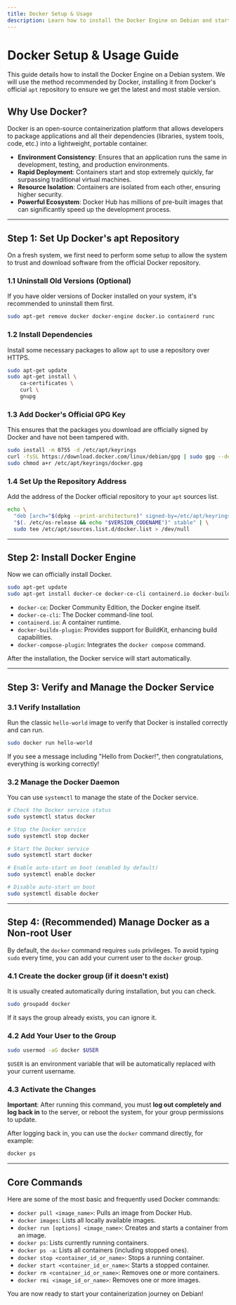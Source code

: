```yaml
---
title: Docker Setup & Usage
description: Learn how to install the Docker Engine on Debian and start building, sharing, and running your applications with container technology.
---
```


# Docker Setup & Usage Guide

This guide details how to install the Docker Engine on a Debian system. We will use the method recommended by Docker, installing it from Docker's official `apt` repository to ensure we get the latest and most stable version.

## Why Use Docker?

Docker is an open-source containerization platform that allows developers to package applications and all their dependencies (libraries, system tools, code, etc.) into a lightweight, portable container.

- **Environment Consistency**: Ensures that an application runs the same in development, testing, and production environments.
- **Rapid Deployment**: Containers start and stop extremely quickly, far surpassing traditional virtual machines.
- **Resource Isolation**: Containers are isolated from each other, ensuring higher security.
- **Powerful Ecosystem**: Docker Hub has millions of pre-built images that can significantly speed up the development process.

---

## Step 1: Set Up Docker's apt Repository

On a fresh system, we first need to perform some setup to allow the system to trust and download software from the official Docker repository.

### 1.1 Uninstall Old Versions (Optional)

If you have older versions of Docker installed on your system, it's recommended to uninstall them first.

```bash
sudo apt-get remove docker docker-engine docker.io containerd runc
```

### 1.2 Install Dependencies

Install some necessary packages to allow `apt` to use a repository over HTTPS.

```bash
sudo apt-get update
sudo apt-get install \
    ca-certificates \
    curl \
    gnupg
```

### 1.3 Add Docker's Official GPG Key

This ensures that the packages you download are officially signed by Docker and have not been tampered with.

```bash
sudo install -m 0755 -d /etc/apt/keyrings
curl -fsSL https://download.docker.com/linux/debian/gpg | sudo gpg --dearmor -o /etc/apt/keyrings/docker.gpg
sudo chmod a+r /etc/apt/keyrings/docker.gpg
```

### 1.4 Set Up the Repository Address

Add the address of the Docker official repository to your `apt` sources list.

```bash
echo \
  "deb [arch="$(dpkg --print-architecture)" signed-by=/etc/apt/keyrings/docker.gpg] https://download.docker.com/linux/debian \
  "$(. /etc/os-release && echo "$VERSION_CODENAME")" stable" | \
  sudo tee /etc/apt/sources.list.d/docker.list > /dev/null
```

---

## Step 2: Install Docker Engine

Now we can officially install Docker.

```bash
sudo apt-get update
sudo apt-get install docker-ce docker-ce-cli containerd.io docker-buildx-plugin docker-compose-plugin
```

- `docker-ce`: Docker Community Edition, the Docker engine itself.
- `docker-ce-cli`: The Docker command-line tool.
- `containerd.io`: A container runtime.
- `docker-buildx-plugin`: Provides support for BuildKit, enhancing build capabilities.
- `docker-compose-plugin`: Integrates the `docker compose` command.

After the installation, the Docker service will start automatically.

---

## Step 3: Verify and Manage the Docker Service

### 3.1 Verify Installation

Run the classic `hello-world` image to verify that Docker is installed correctly and can run.

```bash
sudo docker run hello-world
```

If you see a message including "Hello from Docker!", then congratulations, everything is working correctly!

### 3.2 Manage the Docker Daemon

You can use `systemctl` to manage the state of the Docker service.

```bash
# Check the Docker service status
sudo systemctl status docker

# Stop the Docker service
sudo systemctl stop docker

# Start the Docker service
sudo systemctl start docker

# Enable auto-start on boot (enabled by default)
sudo systemctl enable docker

# Disable auto-start on boot
sudo systemctl disable docker
```

---

## Step 4: (Recommended) Manage Docker as a Non-root User

By default, the `docker` command requires `sudo` privileges. To avoid typing `sudo` every time, you can add your current user to the `docker` group.

### 4.1 Create the docker group (if it doesn't exist)

It is usually created automatically during installation, but you can check.
```bash
sudo groupadd docker
```
If it says the group already exists, you can ignore it.

### 4.2 Add Your User to the Group

```bash
sudo usermod -aG docker $USER
```
`$USER` is an environment variable that will be automatically replaced with your current username.

### 4.3 Activate the Changes

**Important**: After running this command, you must **log out completely and log back in** to the server, or reboot the system, for your group permissions to update.

After logging back in, you can use the `docker` command directly, for example:
```bash
docker ps
```

---

## Core Commands

Here are some of the most basic and frequently used Docker commands:

- `docker pull <image_name>`: Pulls an image from Docker Hub.
- `docker images`: Lists all locally available images.
- `docker run [options] <image_name>`: Creates and starts a container from an image.
- `docker ps`: Lists currently running containers.
- `docker ps -a`: Lists all containers (including stopped ones).
- `docker stop <container_id_or_name>`: Stops a running container.
- `docker start <container_id_or_name>`: Starts a stopped container.
- `docker rm <container_id_or_name>`: Removes one or more containers.
- `docker rmi <image_id_or_name>`: Removes one or more images.

You are now ready to start your containerization journey on Debian! 